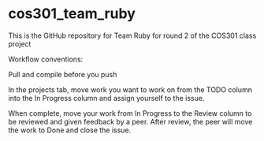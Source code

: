 # cos301_team_ruby
This is the GitHub repository for Team Ruby for round 2 of the COS301 class project

Workflow conventions:

Pull and compile before you push

In the projects tab, move work you want to work on from the TODO column into the In Progress column and assign yourself to the issue.

When complete, move your work from In Progress to the Review column to be reviewed and given feedback by a peer. After review, the peer will move the work to Done and close the issue.
